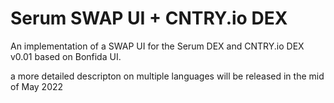 # Serum SWAP UI + CNTRY.io DEX

An implementation of a SWAP UI for the Serum DEX and CNTRY.io DEX v0.01 based on Bonfida UI.

a more detailed descripton on multiple languages will be released in the mid of May 2022
